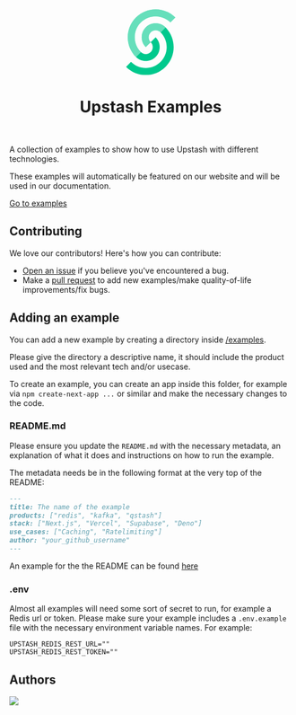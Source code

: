 <div align="center">
<svg xmlns="http://www.w3.org/2000/svg" width="118" height="118" fill="none">
    <g clip-path="url(#upstash_icon_white_bg)">
        <path fill="#00C98D" d="M15.105 102.66c19.416 19.416 50.895 19.416 70.311 0 19.416-19.415 19.416-50.895 0-70.31l-8.789 8.788c14.562 14.562 14.562 38.172 0 52.733-14.562 14.562-38.171 14.562-52.733 0l-8.789 8.789Z"/>
        <path fill="#00C98D" d="M32.683 85.083c9.708 9.707 25.447 9.707 35.155 0 9.708-9.708 9.708-25.448 0-35.156l-8.788 8.789c4.854 4.854 4.854 12.724 0 17.578-4.855 4.854-12.724 4.854-17.578 0l-8.79 8.789Z"/>
        <path fill="#00C98D" d="M102.994 14.771c-19.416-19.415-50.895-19.415-70.311 0-19.416 19.416-19.416 50.896 0 70.312l8.788-8.79c-14.561-14.561-14.561-38.17 0-52.733 14.562-14.562 38.172-14.562 52.734 0l8.789-8.789Z"/>
        <path fill="#00C98D" d="M85.416 32.35c-9.708-9.709-25.448-9.709-35.156 0-9.708 9.707-9.708 25.447 0 35.155l8.79-8.79c-4.855-4.853-4.855-12.723 0-17.577 4.853-4.854 12.723-4.854 17.577 0l8.789-8.789Z"/>
        <path fill="#fff" fill-opacity=".4" d="M102.994 14.771c-19.416-19.415-50.896-19.415-70.312 0-19.416 19.416-19.416 50.896 0 70.312l8.79-8.79c-14.563-14.561-14.563-38.17 0-52.733 14.561-14.562 38.17-14.562 52.732 0l8.79-8.789Z"/>
        <path fill="#fff" fill-opacity=".4" d="M85.416 32.35c-9.708-9.709-25.448-9.709-35.156 0-9.708 9.707-9.708 25.447 0 35.155l8.79-8.79c-4.855-4.853-4.855-12.723 0-17.577 4.853-4.854 12.723-4.854 17.577 0l8.789-8.789Z"/>
    </g>
    <defs>
        <clipPath id="upstash_icon_white_bg">
            <path fill="#fff" d="M15 0h88v117.333H15z"/>
        </clipPath>
    </defs>
</svg>
    <h1 align="center">Upstash Examples</h1>
</div>

<br/>

A collection of examples to show how to use Upstash with different technologies.

These examples will automatically be featured on our website and will be used in our documentation.


[Go to examples](https://github.com/upstash/examples/blob/main/examples)







## Contributing

We love our contributors! Here's how you can contribute:

- [Open an issue](https://github.com/upstash/examples/issues) if you believe you've encountered a bug.
- Make a [pull request](https://github.com/upstash/examples/pull) to add new examples/make quality-of-life improvements/fix bugs.


## Adding an example

You can add a new example by creating a directory inside [/examples](https://github.com/upstash/examples/tree/main/examples/).

Please give the directory a descriptive name, it should include the product used and the most relevant tech and/or usecase.

To create an example, you can create an app inside this folder, for example via `npm create-next-app ...` or similar and make the necessary changes to the code.

### README.md
Please ensure you update the `README.md` with the necessary metadata, an explanation of what it does and instructions on how to run the example.

The metadata needs be in the following format at the very top of the README:
```md
---
title: The name of the example
products: ["redis", "kafka", "qstash"]
stack: ["Next.js", "Vercel", "Supabase", "Deno"]
use_cases: ["Caching", "Ratelimiting"]
author: "your_github_username"
---
```

An example for the the README can be found [here](https://github.com/upstash/examples/blob/main/.github/README_TEMPLATE.md)


### .env

Almost all examples will need some sort of secret to run, for example a Redis url or token. Please make sure your example includes a `.env.example` file with the necessary environment variable names. For example:

```
UPSTASH_REDIS_REST_URL=""
UPSTASH_REDIS_REST_TOKEN=""
```

## Authors


<a href="https://github.com/upstash/examples/graphs/contributors">
  <img src="https://contrib.rocks/image?repo=upstash/examples" />
</a>

